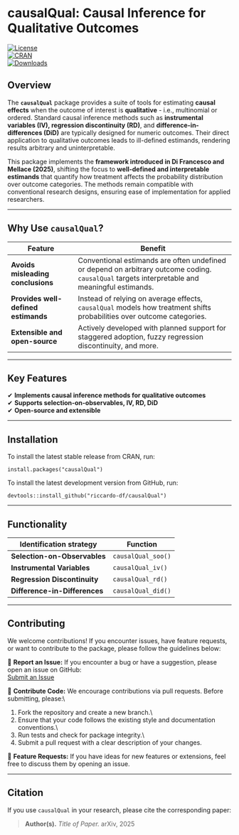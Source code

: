 # causalQual: Causal Inference for Qualitative Outcomes

[![License](https://img.shields.io/badge/license-MIT-blue.svg)](https://opensource.org/licenses/MIT)\
[![CRAN](https://www.r-pkg.org/badges/version/causalQual)](https://CRAN.R-project.org/package=causalQual)\
[![Downloads](https://cranlogs.r-pkg.org/badges/causalQual)](https://CRAN.R-project.org/package=causalQual)

## Overview

The **`causalQual`** package provides a suite of tools for estimating **causal effects** when the outcome of interest is **qualitative** - i.e., multinomial or ordered. Standard causal inference methods such as **instrumental variables (IV), regression discontinuity (RD)**, and **difference-in-differences (DiD)** are typically designed for numeric outcomes. Their direct application to qualitative outcomes leads to ill-defined estimands, rendering results arbitrary and uninterpretable.

This package implements the **framework introduced in Di Francesco and Mellace (2025)**, shifting the focus to **well-defined and interpretable estimands** that quantify how treatment affects the probability distribution over outcome categories. The methods remain compatible with conventional research designs, ensuring ease of implementation for applied researchers.

------------------------------------------------------------------------

## Why Use `causalQual`?

| Feature                             | Benefit                                                                                                                                        |
|-------------------------------------|------------------------------------------------------------------------------------------------------------------------------------------------|
| **Avoids misleading conclusions**   | Conventional estimands are often undefined or depend on arbitrary outcome coding. `causalQual` targets interpretable and meaningful estimands. |
| **Provides well-defined estimands** | Instead of relying on average effects, `causalQual` models how treatment shifts probabilities over outcome categories.                         |
| **Extensible and open-source**      | Actively developed with planned support for staggered adoption, fuzzy regression discontinuity, and more.                                      |

------------------------------------------------------------------------

## Key Features

✔ **Implements causal inference methods for qualitative outcomes**\
✔ **Supports selection-on-observables, IV, RD, DiD**\
✔ **Open-source and extensible**

------------------------------------------------------------------------

## Installation

To install the latest stable release from CRAN, run:

```         
install.packages("causalQual")
```

To install the latest development version from GitHub, run:

```         
devtools::install_github("riccardo-df/causalQual")
```

------------------------------------------------------------------------

## Functionality

| Identification strategy       | Function           |
|-------------------------------|--------------------|
| **Selection-on-Observables**  | `causalQual_soo()` |
| **Instrumental Variables**    | `causalQual_iv()`  |
| **Regression Discontinuity**  | `causalQual_rd()`  |
| **Difference-in-Differences** | `causalQual_did()` |

------------------------------------------------------------------------

## Contributing

We welcome contributions! If you encounter issues, have feature requests, or want to contribute to the package, please follow the guidelines below:

📌 **Report an Issue:** If you encounter a bug or have a suggestion, please open an issue on GitHub:\
[Submit an Issue](https://github.com/riccardo-df/causalQual/issues)

📌 **Contribute Code:** We encourage contributions via pull requests. Before submitting, please:\
1. Fork the repository and create a new branch.\
2. Ensure that your code follows the existing style and documentation conventions.\
3. Run tests and check for package integrity.\
4. Submit a pull request with a clear description of your changes.

📌 **Feature Requests:** If you have ideas for new features or extensions, feel free to discuss them by opening an issue.

------------------------------------------------------------------------

## Citation

If you use `causalQual` in your research, please cite the corresponding paper:

> **Author(s).** *Title of Paper.* arXiv, 2025
